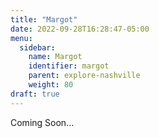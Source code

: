 ```yaml
---
title: "Margot"
date: 2022-09-28T16:28:47-05:00
menu:
  sidebar:
    name: Margot
    identifier: margot
    parent: explore-nashville
    weight: 80
draft: true
---
```


Coming Soon...

<!-- TODO: Fix the Date -->